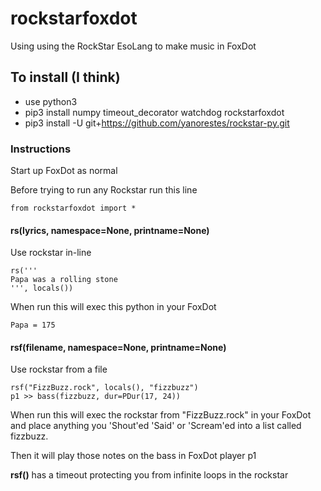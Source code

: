 # rockstarfoxdot
Using using the RockStar EsoLang to make music in FoxDot

## To install (I think)
 * use python3
 * pip3 install numpy timeout_decorator watchdog rockstarfoxdot
 * pip3 install -U git+https://github.com/yanorestes/rockstar-py.git

### Instructions

Start up FoxDot as normal

Before trying to run any Rockstar run this line

```
from rockstarfoxdot import *
```

#### rs(lyrics, namespace=None, printname=None)
Use rockstar in-line
```
rs('''
Papa was a rolling stone
''', locals())
```

When run this will exec this python in your FoxDot
```
Papa = 175
```

#### rsf(filename, namespace=None, printname=None)
Use rockstar from a file
```
rsf("FizzBuzz.rock", locals(), "fizzbuzz")
p1 >> bass(fizzbuzz, dur=PDur(17, 24))
```

When run this will exec the rockstar from "FizzBuzz.rock" in your FoxDot and place anything you 'Shout'ed 'Said' or 'Scream'ed into a list called fizzbuzz.

Then it will play those notes on the bass in FoxDot player p1

**rsf()** has a timeout protecting you from infinite loops in the rockstar
